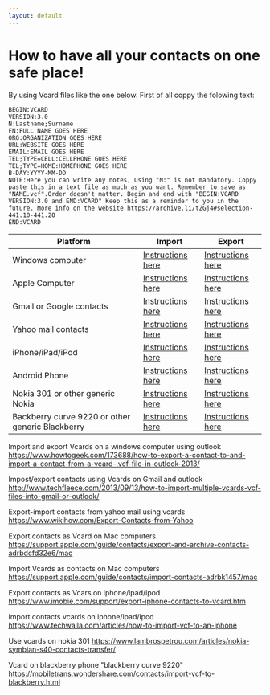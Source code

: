 ```yaml
---
layout: default
---
```



# How to have all your contacts on one safe place!


By using Vcard files like the one below. First of all coppy the folowing text:

```
BEGIN:VCARD
VERSION:3.0
N:Lastname;Surname
FN:FULL NAME GOES HERE
ORG:ORGANIZATION GOES HERE
URL:WEBSITE GOES HERE
EMAIL:EMAIL GOES HERE
TEL;TYPE=CELL:CELLPHONE GOES HERE
TEL;TYPE=HOME:HOMEPHONE GOES HERE
B-DAY:YYYY-MM-DD
NOTE:Here you can write any notes, Using "N:" is not mandatory. Coppy paste this in a text file as much as you want. Remember to save as "NAME.vcf".Order doesn't matter. Begin and end with "BEGIN:VCARD VERSION:3.0 and END:VCARD" Keep this as a reminder to you in the future. More info on the website https://archive.li/tZGj4#selection-441.10-441.20
END:VCARD
```



|Platform      | Import      | Export      |
|---|---|---|
|Windows computer|[Instructions here]()|[Instructions here]()|
|Apple Computer|[Instructions here]()|[Instructions here]()|
|Gmail or Google contacts|[Instructions here]()|[Instructions here]()|
|Yahoo mail contacts|[Instructions here]()|[Instructions here]()|
|iPhone/iPad/iPod|[Instructions here]()|[Instructions here]()|
|Android Phone|[Instructions here]()|[Instructions here]()|
|Nokia 301 or other generic Nokia|[Instructions here]()|[Instructions here]()|
|Backberry curve 9220 or other generic Blackberry|[Instructions here]()|[Instructions here]()|


Import and export Vcards on a windows computer using outlook
https://www.howtogeek.com/173688/how-to-export-a-contact-to-and-import-a-contact-from-a-vcard-.vcf-file-in-outlook-2013/

Impost/export contacts using Vcards on Gmail and outlook
http://www.techfleece.com/2013/09/13/how-to-import-multiple-vcards-vcf-files-into-gmail-or-outlook/

Export-import contacts from yahoo mail using vcards
https://www.wikihow.com/Export-Contacts-from-Yahoo

Export contacts as Vcard on Mac computers
https://support.apple.com/guide/contacts/export-and-archive-contacts-adrbdcfd32e6/mac

Import Vcards as contacts on Mac computers
https://support.apple.com/guide/contacts/import-contacts-adrbk1457/mac

Export contacts as Vcars on iphone/ipad/ipod
https://www.imobie.com/support/export-iphone-contacts-to-vcard.htm

Import contacts vcards on iphone/ipad/ipod
https://www.techwalla.com/articles/how-to-import-vcf-to-an-iphone

Use vcards on nokia 301
https://www.lambrospetrou.com/articles/nokia-symbian-s40-contacts-transfer/

Vcard on blackberry phone "blackberry curve 9220"
https://mobiletrans.wondershare.com/contacts/import-vcf-to-blackberry.html
